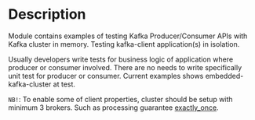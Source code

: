 # Description
Module contains examples of testing Kafka Producer/Consumer APIs with Kafka cluster in memory.
Testing kafka-client application(s) in isolation.

Usually developers write tests for business logic of application where producer or consumer involved.
There are no needs to write specifically unit test for producer or consumer. 
Current examples shows embedded-kafka-cluster at test.  

`NB!`: To enable some of client properties, cluster should be setup with minimum 3 brokers. 
Such as processing guarantee [exactly_once](https://kafka.apache.org/22/documentation/streams/developer-guide/config-streams.html#processing-guarantee).